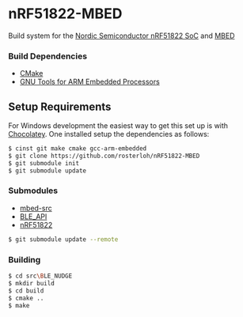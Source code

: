 # nRF51822-MBED

Build system for the [Nordic Semiconductor nRF51822 SoC](https://www.nordicsemi.com/eng/Products/Bluetooth-Smart-Bluetooth-low-energy/nRF51822) and [MBED](http://mbed.org/)

### Build Dependencies
* [CMake](http://www.cmake.org/)
* [GNU Tools for ARM Embedded Processors](https://launchpad.net/gcc-arm-embedded/)

## Setup Requirements

For Windows development the easiest way to get this set up is with [Chocolatey](https://chocolatey.org/). One installed setup the dependencies as follows:

```bash
$ cinst git make cmake gcc-arm-embedded
$ git clone https://github.com/rosterloh/nRF51822-MBED
$ git submodule init
$ git submodule update
```

### Submodules

* [mbed-src](https://github.com/mbedmicro/mbed)
* [BLE_API](https://github.com/rgrover/BLE_API)
* [nRF51822](https://github.com/rgrover/nRF51822)

```bash
$ git submodule update --remote
```

### Building

```bash
$ cd src\BLE_NUDGE
$ mkdir build
$ cd build
$ cmake ..
$ make
```
